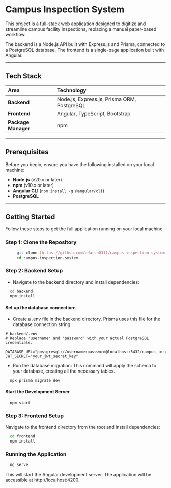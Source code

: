 # Campus Inspection System

This project is a full-stack web application designed to digitize and streamline campus facility inspections, replacing a manual paper-based workflow.

The backend is a Node.js API built with Express.js and Prisma, connected to a PostgreSQL database. The frontend is a single-page application built with Angular.

---

## Tech Stack

| Area | Technology |
| :--- | :--- |
| **Backend** | Node.js, Express.js, Prisma ORM, PostgreSQL |
| **Frontend** | Angular, TypeScript, Bootstrap |
| **Package Manager**| npm |

---

## Prerequisites

Before you begin, ensure you have the following installed on your local machine:
- **Node.js** (v20.x or later)
- **npm** (v10.x or later)
- **Angular CLI** (`npm install -g @angular/cli`)
- **PostgreSQL**

---

## Getting Started

Follow these steps to get the full application running on your local machine.

### **Step 1: Clone the Repository**
```bash
     git clone [https://github.com/adarsh0311/campus-inspection-system.git](https://github.com/adarsh0311/campus-inspection-system.git)
     cd campus-inspection-system
```


### Step 2: Backend Setup
- Navigate to the backend directory and install dependencies:

```Bash
  cd backend
  npm install
````



#### Set up the database connection:

- Create a .env file in the backend directory. Prisma uses this file for the database connection string
```
# backend/.env
# Replace 'username' and 'password' with your actual PostgreSQL credentials.

DATABASE_URL="postgresql://username:password@localhost:5432/campus_inspection_db"
JWT_SECRET="your_jwt_secret_key"

```


- Run the database migration: This command will apply the schema to your database, creating all the necessary tables.

```Bash
  npx prisma migrate dev
````

#### Start the Development Server
```bash
  npm start
```


### Step 3: Frontend Setup
Navigate to the frontend directory from the root and install dependencies:
```bash
  cd frontend
  npm install
```

### Running the Application
```bash
  ng serve
```
This will start the Angular development server. The application will be accessible at http://localhost:4200.